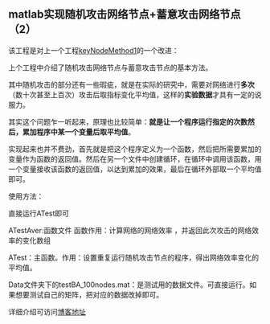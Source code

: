 ## matlab实现随机攻击网络节点+蓄意攻击网络节点（2）

该工程是对上一个工程[keyNodeMethod1](https://github.com/XuXING0430/complexNetwork/tree/master1/keyNodeMethod1 )的一个改进：



上个工程中介绍了随机攻击网络节点与蓄意攻击节点的基本方法。

其中随机攻击的部分还有一些瑕疵，就是在实际的研究中，需要对网络进行**多次**（数十次甚至上百次）攻击后取指标变化平均值，这样的**实验数据**才具有一定的说服力。

其实这个问题乍一听起来，原理也比较简单：**就是让一个程序运行指定的次数然后，累加程序中某一个变量后取平均值**。

实现起来也并不费劲，首先就是把这个程序定义为一个函数，然后把所需要累加的变量作为函数的返回值。然后在另一个文件中创建循环，在循环中调用该函数，用一个变量接收该函数的返回值，以达到累加的效果，最后在循环外部取一个平均值即可。



使用方法：

直接运行ATest即可

ATestAver:函数文件    函数作用：计算网络的网络效率 ，并返回此次攻击的网络效率的变化数组

ATest：主函数。作用：设置重复运行随机攻击节点的程序，得出网络效率变化的平均值。

Data文件夹下的testBA_100nodes.mat：是测试用的数据文件。可直接运行。如果想要测试自己的矩阵，把对应的数据改掉即可。



详细介绍可访问[博客地址](https://xuxing0430.github.io/2019/12/20/matlab%E5%AE%9E%E7%8E%B0%E9%9A%8F%E6%9C%BA%E6%94%BB%E5%87%BB%E7%BD%91%E7%BB%9C%E8%8A%82%E7%82%B9-%E8%93%84%E6%84%8F%E6%94%BB%E5%87%BB%E7%BD%91%E7%BB%9C%E8%8A%82%E7%82%B9-2/ )